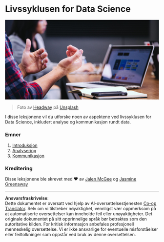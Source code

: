 <!--
CO_OP_TRANSLATOR_METADATA:
{
  "original_hash": "dd173fd30fc039a7a299898920680723",
  "translation_date": "2025-08-26T22:20:59+00:00",
  "source_file": "4-Data-Science-Lifecycle/README.md",
  "language_code": "no"
}
-->
# Livssyklusen for Data Science

![kommunikasjon](../../../translated_images/communication.06d8e2a88d30d168d661ad9f9f0a4f947ebff3719719cfdaf9ed00a406a01ead.no.jpg)
> Foto av <a href="https://unsplash.com/@headwayio?utm_source=unsplash&utm_medium=referral&utm_content=creditCopyText">Headway</a> på <a href="https://unsplash.com/s/photos/communication?utm_source=unsplash&utm_medium=referral&utm_content=creditCopyText">Unsplash</a>
  
I disse leksjonene vil du utforske noen av aspektene ved livssyklusen for Data Science, inkludert analyse og kommunikasjon rundt data.

### Emner

1. [Introduksjon](14-Introduction/README.md)
2. [Analysering](15-analyzing/README.md)
3. [Kommunikasjon](16-communication/README.md)

### Kreditering

Disse leksjonene ble skrevet med ❤️ av [Jalen McGee](https://twitter.com/JalenMCG) og [Jasmine Greenaway](https://twitter.com/paladique)

---

**Ansvarsfraskrivelse**:  
Dette dokumentet er oversatt ved hjelp av AI-oversettelsestjenesten [Co-op Translator](https://github.com/Azure/co-op-translator). Selv om vi tilstreber nøyaktighet, vennligst vær oppmerksom på at automatiserte oversettelser kan inneholde feil eller unøyaktigheter. Det originale dokumentet på sitt opprinnelige språk bør betraktes som den autoritative kilden. For kritisk informasjon anbefales profesjonell menneskelig oversettelse. Vi er ikke ansvarlige for eventuelle misforståelser eller feiltolkninger som oppstår ved bruk av denne oversettelsen.